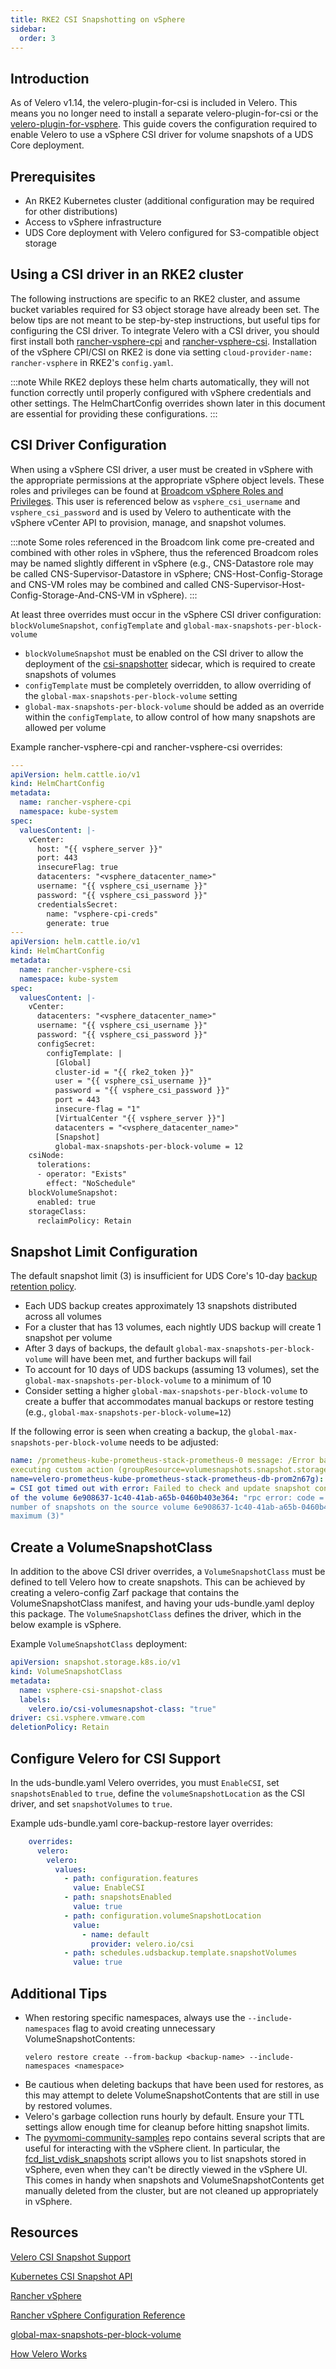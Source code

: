 ```yaml
---
title: RKE2 CSI Snapshotting on vSphere
sidebar:
  order: 3
---
```


## Introduction
As of Velero v1.14, the velero-plugin-for-csi is included in Velero. This means you no longer need to install a separate velero-plugin-for-csi or the [velero-plugin-for-vsphere](https://github.com/vmware-tanzu/velero-plugin-for-vsphere). This guide covers the configuration required to enable Velero to use a vSphere CSI driver for volume snapshots of a UDS Core deployment.

## Prerequisites
- An RKE2 Kubernetes cluster (additional configuration may be required for other distributions)
- Access to vSphere infrastructure
- UDS Core deployment with Velero configured for S3-compatible object storage

## Using a CSI driver in an RKE2 cluster
The following instructions are specific to an RKE2 cluster, and assume bucket variables required for S3 object storage have already been set. The below tips are not meant to be step-by-step instructions, but useful tips for configuring the CSI driver. To integrate Velero with a CSI driver, you should first install both [rancher-vsphere-cpi](https://github.com/rancher/vsphere-charts/tree/main/charts/rancher-vsphere-cpi) and [rancher-vsphere-csi](https://github.com/rancher/vsphere-charts/tree/main/charts/rancher-vsphere-csi). Installation of the vSphere CPI/CSI on RKE2 is done via setting `cloud-provider-name: rancher-vsphere` in RKE2's `config.yaml`. 

:::note
While RKE2 deploys these helm charts automatically, they will not function correctly until properly configured with vSphere credentials and other settings. The HelmChartConfig overrides shown later in this document are essential for providing these configurations.
:::

## CSI Driver Configuration
When using a vSphere CSI driver, a user must be created in vSphere with the appropriate permissions at the appropriate vSphere object levels. These roles and privileges can be found at [Broadcom vSphere Roles and Privileges](https://techdocs.broadcom.com/us/en/vmware-cis/vsphere/container-storage-plugin/3-0/getting-started-with-vmware-vsphere-container-storage-plug-in-3-0/vsphere-container-storage-plug-in-deployment/preparing-for-installation-of-vsphere-container-storage-plug-in.html#GUID-0AB6E692-AA47-4B6A-8CEA-38B754E16567-en). This user is referenced below as `vsphere_csi_username` and `vsphere_csi_password` and is used by Velero to authenticate with the vSphere vCenter API to provision, manage, and snapshot volumes.

:::note
Some roles referenced in the Broadcom link come pre-created and combined with other roles in vSphere, thus the referenced Broadcom roles may be named slightly different in vSphere (e.g., CNS-Datastore role may be called CNS-Supervisor-Datastore in vSphere; CNS-Host-Config-Storage and CNS-VM roles may be combined and called CNS-Supervisor-Host-Config-Storage-And-CNS-VM in vSphere).
:::

At least three overrides must occur in the vSphere CSI driver configuration: `blockVolumeSnapshot`, `configTemplate` and `global-max-snapshots-per-block-volume`
- `blockVolumeSnapshot` must be enabled on the CSI driver to allow the deployment of the [csi-snapshotter](https://github.com/kubernetes-csi/external-snapshotter) sidecar, which is required to create snapshots of volumes
- `configTemplate` must be completely overridden, to allow overriding of the `global-max-snapshots-per-block-volume` setting
- `global-max-snapshots-per-block-volume` should be added as an override within the `configTemplate`, to allow control of how many snapshots are allowed per volume

Example rancher-vsphere-cpi and rancher-vsphere-csi overrides:

```yaml
---
apiVersion: helm.cattle.io/v1
kind: HelmChartConfig
metadata:
  name: rancher-vsphere-cpi
  namespace: kube-system
spec:
  valuesContent: |-
    vCenter:
      host: "{{ vsphere_server }}"
      port: 443
      insecureFlag: true
      datacenters: "<vsphere_datacenter_name>"
      username: "{{ vsphere_csi_username }}"
      password: "{{ vsphere_csi_password }}"
      credentialsSecret:
        name: "vsphere-cpi-creds"
        generate: true
---
apiVersion: helm.cattle.io/v1
kind: HelmChartConfig
metadata:
  name: rancher-vsphere-csi
  namespace: kube-system
spec:
  valuesContent: |-
    vCenter:
      datacenters: "<vsphere_datacenter_name>"
      username: "{{ vsphere_csi_username }}"
      password: "{{ vsphere_csi_password }}"
      configSecret:
        configTemplate: |
          [Global]
          cluster-id = "{{ rke2_token }}"
          user = "{{ vsphere_csi_username }}"
          password = "{{ vsphere_csi_password }}"
          port = 443
          insecure-flag = "1"
          [VirtualCenter "{{ vsphere_server }}"]
          datacenters = "<vsphere_datacenter_name>"
          [Snapshot]
          global-max-snapshots-per-block-volume = 12
    csiNode:
      tolerations:
      - operator: "Exists"
        effect: "NoSchedule"
    blockVolumeSnapshot:
      enabled: true
    storageClass:
      reclaimPolicy: Retain
```

## Snapshot Limit Configuration
The default snapshot limit (3) is insufficient for UDS Core's 10-day [backup retention policy](https://github.com/defenseunicorns/uds-core/blob/main/src/velero/values/values.yaml#L35-L47). 

- Each UDS backup creates approximately 13 snapshots distributed across all volumes
- For a cluster that has 13 volumes, each nightly UDS backup will create 1 snapshot per volume
- After 3 days of backups, the default `global-max-snapshots-per-block-volume` will have been met, and further backups will fail
- To account for 10 days of UDS backups (assuming 13 volumes), set the `global-max-snapshots-per-block-volume` to a minimum of 10
- Consider setting a higher `global-max-snapshots-per-block-volume` to create a buffer that accommodates manual backups or restore testing (e.g., `global-max-snapshots-per-block-volume=12`)

If the following error is seen when creating a backup, the `global-max-snapshots-per-block-volume` needs to be adjusted:
```yaml
name: /prometheus-kube-prometheus-stack-prometheus-0 message: /Error backing up item error: /error
executing custom action (groupResource=volumesnapshots.snapshot.storage.k8s.io, namespace=monitoring,
name=velero-prometheus-kube-prometheus-stack-prometheus-db-prom2n67g): rpc error: code = Unknown desc
= CSI got timed out with error: Failed to check and update snapshot content:\n failed to take snapshot
of the volume 6e908637-1c40-41ab-a65b-0460b403e364: "rpc error: code = FailedPrecondition desc =\n the
number of snapshots on the source volume 6e908637-1c40-41ab-a65b-0460b403e364 reaches the configured
maximum (3)"
```

## Create a VolumeSnapshotClass
In addition to the above CSI driver overrides, a `VolumeSnapshotClass` must be defined to tell Velero how to create snapshots. This can be achieved by creating a velero-config Zarf package that contains the VolumeSnapshotClass manifest, and having your uds-bundle.yaml deploy this package. The `VolumeSnapshotClass` defines the driver, which in the below example is vSphere.

Example `VolumeSnapshotClass` deployment:
```yaml
apiVersion: snapshot.storage.k8s.io/v1
kind: VolumeSnapshotClass
metadata:
  name: vsphere-csi-snapshot-class
  labels:
    velero.io/csi-volumesnapshot-class: "true"
driver: csi.vsphere.vmware.com
deletionPolicy: Retain
```

## Configure Velero for CSI Support
In the uds-bundle.yaml Velero overrides, you must `EnableCSI`, set `snapshotsEnabled` to `true`, define the `volumeSnapshotLocation` as the CSI driver, and set `snapshotVolumes` to `true`. 

Example uds-bundle.yaml core-backup-restore layer overrides:

```yaml
    overrides:
      velero:
        velero:
          values:
            - path: configuration.features
              value: EnableCSI
            - path: snapshotsEnabled
              value: true
            - path: configuration.volumeSnapshotLocation
              value:
                - name: default
                  provider: velero.io/csi
            - path: schedules.udsbackup.template.snapshotVolumes
              value: true
```

## Additional Tips
- When restoring specific namespaces, always use the `--include-namespaces` flag to avoid creating unnecessary VolumeSnapshotContents:
    ```
    velero restore create --from-backup <backup-name> --include-namespaces <namespace>
    ```
- Be cautious when deleting backups that have been used for restores, as this may attempt to delete VolumeSnapshotContents that are still in use by restored volumes.
- Velero's garbage collection runs hourly by default. Ensure your TTL settings allow enough time for cleanup before hitting snapshot limits.
- The [pyvmomi-community-samples](https://github.com/vmware/pyvmomi-community-samples/tree/master) repo contains several scripts that are useful for interacting with the vSphere client. In particular, the [fcd_list_vdisk_snapshots](https://github.com/vmware/pyvmomi-community-samples/blob/master/samples/fcd_list_vdisk_snapshots.py) script allows you to list snapshots stored in vSphere, even when they can't be directly viewed in the vSphere UI. This comes in handy when snapshots and VolumeSnapshotContents get manually deleted from the cluster, but are not cleaned up appropriately in vSphere.

## Resources
[Velero CSI Snapshot Support](https://velero.io/docs/main/csi/)

[Kubernetes CSI Snapshot API](https://kubernetes.io/docs/concepts/storage/volume-snapshots/)

[Rancher vSphere](https://github.com/rancher/vsphere-charts/tree/main)

[Rancher vSphere Configuration Reference](https://rke.docs.rancher.com/config-options/cloud-providers/vsphere/config-reference)

[global-max-snapshots-per-block-volume](https://techdocs.broadcom.com/us/en/vmware-cis/vsphere/container-storage-plugin/3-0/getting-started-with-vmware-vsphere-container-storage-plug-in-3-0/using-vsphere-container-storage-plug-in/volume-snapshot-and-restore/volume-snapshot-and-restor-0.html#:~:text=For%20a%20better%20performance%2C%20use,default%20is%20set%20to%20three)

[How Velero Works](https://velero.io/docs/main/how-velero-works/)

